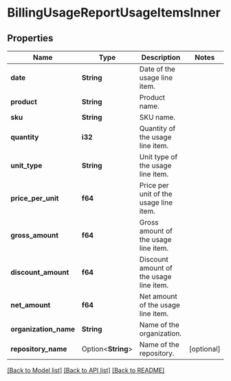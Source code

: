 # BillingUsageReportUsageItemsInner

## Properties

Name | Type | Description | Notes
------------ | ------------- | ------------- | -------------
**date** | **String** | Date of the usage line item. | 
**product** | **String** | Product name. | 
**sku** | **String** | SKU name. | 
**quantity** | **i32** | Quantity of the usage line item. | 
**unit_type** | **String** | Unit type of the usage line item. | 
**price_per_unit** | **f64** | Price per unit of the usage line item. | 
**gross_amount** | **f64** | Gross amount of the usage line item. | 
**discount_amount** | **f64** | Discount amount of the usage line item. | 
**net_amount** | **f64** | Net amount of the usage line item. | 
**organization_name** | **String** | Name of the organization. | 
**repository_name** | Option<**String**> | Name of the repository. | [optional]

[[Back to Model list]](../README.md#documentation-for-models) [[Back to API list]](../README.md#documentation-for-api-endpoints) [[Back to README]](../README.md)


